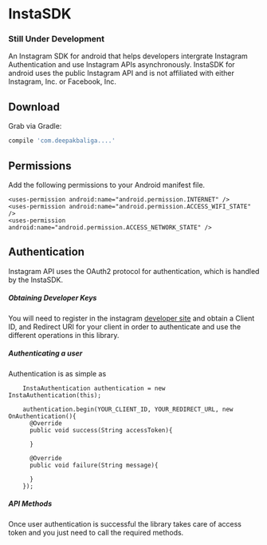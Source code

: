 # InstaSDK 
### Still Under Development

An Instagram SDK for android that helps developers intergrate Instagram Authentication 
and use Instagram APIs asynchronously. InstaSDK for android uses the public Instagram API and is not affiliated with either Instagram, Inc. or Facebook, Inc.


Download
--------

Grab via Gradle:
```groovy
compile 'com.deepakbaliga....'
```

Permissions
-----
Add the following permissions to your Android manifest file.

```
<uses-permission android:name="android.permission.INTERNET" />
<uses-permission android:name="android.permission.ACCESS_WIFI_STATE" />
<uses-permission android:name="android.permission.ACCESS_NETWORK_STATE" />
```


Authentication
-----

Instagram API uses the OAuth2 protocol for authentication, which is handled by the InstaSDK.

##### Obtaining Developer Keys

You will need to register in the instagram <a href="https://instagram.com/developer/register/" target="_blank">developer site</a> and obtain a Client ID, and Redirect URI for your client in order to authenticate and use the different operations in this library.

##### Authenticating a user

Authentication is as simple as 

````
    InstaAuthentication authentication = new InstaAuthentication(this);
    
    authentication.begin(YOUR_CLIENT_ID, YOUR_REDIRECT_URL, new OnAuthentication(){
      @Override
      public void success(String accessToken){
        
      }
      
      @Override
      public void failure(String message){
      
      }
    });
````
##### API Methods
 Once user authentication is successful the library takes care of access token and you just need to call the required methods.
 
 








